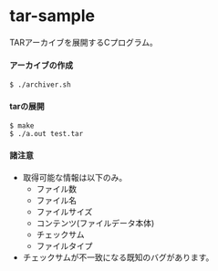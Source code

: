 # tar-sample

TARアーカイブを展開するCプログラム。

#### アーカイブの作成

```
$ ./archiver.sh
```

#### tarの展開

```
$ make
$ ./a.out test.tar
```

#### 諸注意

- 取得可能な情報は以下のみ。
    - ファイル数
    - ファイル名
    - ファイルサイズ
    - コンテンツ(ファイルデータ本体)
    - チェックサム
    - ファイルタイプ
- チェックサムが不一致になる既知のバグがあります。